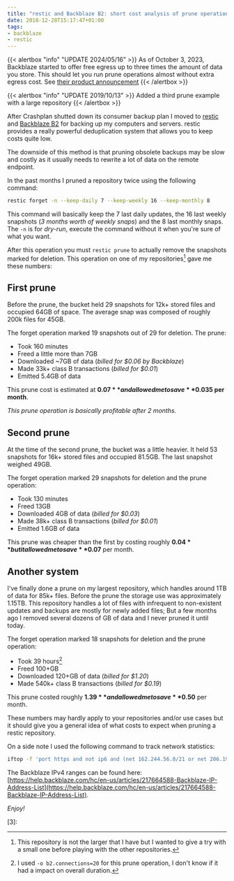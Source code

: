 ```yaml
---
title: "restic and Backblaze B2: short cost analysis of prune operations"
date: 2018-12-28T15:17:47+01:00
tags:
- backblaze
- restic
---
```


{{< alertbox "info" "UPDATE 2024/05/16" >}}
  As of October 3, 2023, Backblaze started to offer free egress up to three
  times the amount of data you store. This should let you run prune operations
  almost without extra egress cost. See <a href="https://www.backblaze.com/blog/2023-product-announcement/">their product announcement</a>
{{< /alertbox >}}

{{< alertbox "info" "UPDATE 2019/10/13" >}}
  Added a third prune example with a large repository
{{< /alertbox >}}

After Crashplan shutted down its consumer backup plan I moved to [restic][1]
and [Backblaze B2][2] for backing up my computers and servers. restic provides
a really powerful deduplication system that allows you to keep costs quite low.

The downside of this method is that pruning obsolete backups may be slow and
costly as it usually needs to rewrite a lot of data on the remote endpoint.

In the past months I pruned a repository twice using the following command:

``` bash
restic forget -n --keep-daily 7 --keep-weekly 16 --keep-monthly 8
```

This command will basically keep the 7 last daily updates, the 16 last weekly
snapshots (_3 months worth of weekly snaps_) and the 8 last monthly snaps. The
`-n` is for _dry-run_, execute the command without it when you're sure of what
you want.

After this operation you must `restic prune` to actually remove the snapshots
marked for deletion. This operation on one of my repositories[^1] gave me these
numbers:

## First prune

Before the prune, the bucket held 29 snapshots for 12k+ stored files and
occupied 64GB of space. The average snap was composed of roughly 200k files for
45GB.

The forget operation marked 19 snapshots out of 29 for deletion. The prune:

- Took 160 minutes
- Freed a little more than 7GB
- Downloaded ~7GB of data (_billed for $0.06 by Backblaze_)
- Made 33k+ class B transactions (_billed for $0.01_)
- Emitted 5.4GB of data

This prune cost is estimated at **$0.07** and allowed me to save **$0.035 per
month**.

_This prune operation is basically profitable after 2 months._

## Second prune

At the time of the second prune, the bucket was a little heavier. It held 53
snapshots for 16k+ stored files and occupied 81.5GB.  The last snapshot weighed
49GB.

The forget operation marked 29 snapshots for deletion and the prune operation:

- Took 130 minutes
- Freed 13GB
- Downloaded 4GB of data (_billed for $0.03_)
- Made 38k+ class B transactions (_billed for $0.01_)
- Emitted 1.6GB of data

This prune was cheaper than the first by costing roughly **$0.04** but it
allowed me to save **$0.07** per month.

## Another system

I've finally done a prune on my largest repository, which handles around 1TB of
data for 85k+ files. Before the prune the storage use was approximately 1.15TB.
This repository handles a lot of files with infrequent to non-existent updates
and backups are mostly for newly added files; But a few months ago I removed
several dozens of GB of data and I never pruned it until today.

The forget operation marked 18 snapshots for deletion and the prune operation:

- Took 39 hours[^2]
- Freed 100+GB
- Downloaded 120+GB of data (_billed for $1.20_)
- Made 540k+ class B transactions (_billed for $0.19_)

This prune costed roughly **$1.39** and allowed me to save **$0.50** per month.

These numbers may hardly apply to your repositories and/or use cases but it
should give you a general idea of what costs to expect when pruning a restic
repository.

On a side note I used the following command to track network statistics:

``` bash
iftop -f 'port https and not ip6 and (net 162.244.56.0/21 or net 206.190.208.0/21)'
```

The Backblaze IPv4 ranges can be found here:
[https://help.backblaze.com/hc/en-us/articles/217664588-Backblaze-IP-Address-List](https://help.backblaze.com/hc/en-us/articles/217664588-Backblaze-IP-Address-List).

_Enjoy!_

[1]: https://restic.net/
[2]: https://www.backblaze.com/cloud-storage
[3]:

[^1]: This repository is not the larger that I have but I wanted to give a try
  with a small one before playing with the other repositories.
[^2]: I used `-o b2.connections=20` for this prune operation, I don't know if it
  had a impact on overall duration.
